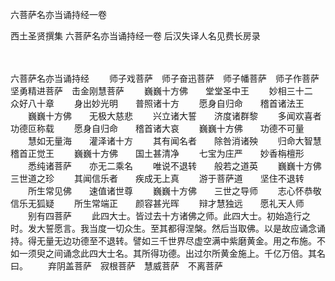 六菩萨名亦当诵持经一卷


西土圣贤撰集
六菩萨名亦当诵持经一卷
后汉失译人名见费长房录　

　　

六菩萨名亦当诵持经
　　师子戏菩萨　师子奋迅菩萨　师子幡菩萨　师子作菩萨　坚勇精进菩萨　击金刚慧菩萨
　　巍巍十方佛　　堂堂圣中王
　　妙相三十二　　众好八十章
　　身出妙光明　　普照诸十方
　　愿身自归命　　稽首诸法王
　　巍巍十方佛　　无极大慈悲
　　兴立诸大誓　　济度诸群黎
　　多闻欢喜者　　功德叵称载
　　愿身自归命　　稽首诸大哀
　　巍巍十方佛　　功德不可量
　　慧如无量海　　灌泽诸十方
　　其有闻名者　　除咎消诸殃
　　归命大智慧　　稽首正觉王
　　巍巍十方佛　　国土甚清净
　　七宝为庄严　　妙香栴檀形
　　悉纯诸菩萨　　亦无二乘名
　　唯说不退转　　般若之道英
　　巍巍十方佛　　三世道之珍
　　其闻信乐者　　疾成无上真
　　游于菩萨道　　坚住不退转
　　所生常见佛　　速值诸世尊
　　巍巍十方佛　　三世之导师
　　志心怀恭敬　　信乐无狐疑
　　所生常端正　　颜容甚光晖
　　辩才慧独远　　愿礼天人师
　　别有四菩萨
　　此四大士。皆过去十方诸佛之师。此四大士。初始造行之时。发大誓愿言。我当度一切众生。至其都得涅槃。然后当取佛。以是故应诵念诵持。得无量无边功德至不退转。譬如三千世界尽虚空满中紫磨黄金。用之布施。不如一须臾之间诵念此四大士名。其所得功德。出过尔所黄金施上。千亿万倍。其名曰。
　　弃阴盖菩萨　寂根菩萨　慧威菩萨　不离菩萨
